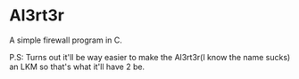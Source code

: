 # Al3rt3r
 A simple firewall program in C.
 
 P.S: Turns out it'll be way easier to make the Al3rt3r(I know the name sucks) an LKM so that's what it'll have 2 be.
